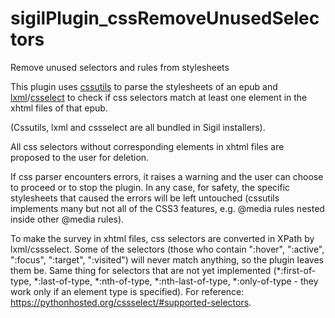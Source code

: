 # sigilPlugin_cssRemoveUnusedSelectors
Remove unused selectors and rules from stylesheets

This plugin uses [cssutils](https://pypi.python.org/pypi/cssutils) to parse the stylesheets of an epub and [lxml](https://pypi.python.org/pypi/lxml/3.5.0)/[csselect](https://pypi.python.org/pypi/cssselect/0.9.1) to check if css selectors match at least one element in the xhtml files of that epub.

(Cssutils, lxml and cssselect are all bundled in Sigil installers).

All css selectors without corresponding elements in xhtml files are proposed to the user for deletion.

If css parser encounters errors, it raises a warning and the user can choose to proceed or to stop the plugin. In any case, for safety, the specific stylesheets that caused the errors will be left untouched (cssutils implements many but not all of the CSS3 features, e.g. @media rules nested inside other @media rules).

To make the survey in xhtml files, css selectors are converted in XPath by lxml/cssselect. Some of the selectors (those who contain ":hover", ":active", ":focus", ":target", ":visited") will never match anything, so the plugin leaves them be. Same thing for selectors that are not yet implemented (*:first-of-type, *:last-of-type, *:nth-of-type, *:nth-last-of-type, *:only-of-type - they work only if an element type is specified). For reference: https://pythonhosted.org/cssselect/#supported-selectors.
